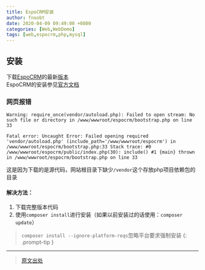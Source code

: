 ```yaml
---
title: EspoCRM安装
author: fnoobt
date: 2020-04-09 09:49:00 +0800
categories: [Web,WebDemo]
tags: [web,espocrm,php,mysql]
---
```


## 安装

下载[EspoCRM](https://www.espocrm.com/)的最新[版本](https://github.com/espocrm/espocrm/releases)  
EspoCRM的安装参见[官方文档](https://docs.espocrm.com/administration/server-configuration/)

### 网页报错
```
Warning: require_once(vendor/autoload.php): Failed to open stream: No such file or directory in /www/wwwroot/espocrm/bootstrap.php on line 33

Fatal error: Uncaught Error: Failed opening required 'vendor/autoload.php' (include_path='/www/wwwroot/espocrm') in /www/wwwroot/espocrm/bootstrap.php:33 Stack trace: #0 /www/wwwroot/espocrm/public/index.php(30): include() #1 {main} thrown in /www/wwwroot/espocrm/bootstrap.php on line 33
```

这是因为下载的是源代码，网站根目录下缺少`/vendor`这个存放php项目依赖包的目录

#### 解决方法：
1. 下载完整版本代码
2. 使用`composer install`进行安装（如果以前安装过的话使用：`composer update`）

> `composer install --ignore-platform-reqs`忽略平台要求强制安装
{: .prompt-tip }

****

> [原文出处](https://docs.espocrm.com/administration/server-configuration/)